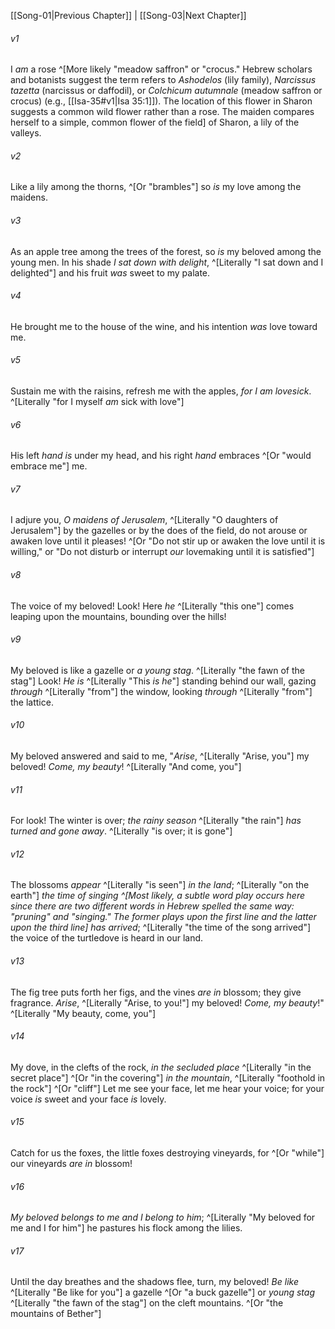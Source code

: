 ﻿---
aliases:
  - Song of Solomon 2
---

[[Song-01|Previous Chapter]] | [[Song-03|Next Chapter]]

###### v1
I _am_ a rose ^[More likely "meadow saffron" or "crocus." Hebrew scholars and botanists suggest the term refers to _Ashodelos_ (lily family), _Narcissus tazetta_ (narcissus or daffodil), or _Colchicum autumnale_ (meadow saffron or crocus) (e.g., [[Isa-35#v1|Isa 35:1]]). The location of this flower in Sharon suggests a common wild flower rather than a rose. The maiden compares herself to a simple, common flower of the field] of Sharon,
a lily of the valleys.

###### v2
Like a lily among the thorns, ^[Or "brambles"]
so _is_ my love among the maidens.

###### v3
As an apple tree among the trees of the forest,
so _is_ my beloved among the young men.
In his shade _I sat down with delight_, ^[Literally "I sat down and I delighted"]
and his fruit _was_ sweet to my palate.

###### v4
He brought me to the house of the wine,
and his intention _was_ love toward me.

###### v5
Sustain me with the raisins,
refresh me with the apples,
_for I _am_ lovesick_. ^[Literally "for I myself _am_ sick with love"]

###### v6
His left _hand_ _is_ under my head,
and his right _hand_ embraces ^[Or "would embrace me"] me.

###### v7
I adjure you, _O maidens of Jerusalem_, ^[Literally "O daughters of Jerusalem"]
by the gazelles or by the does of the field,
do not arouse or awaken love until it pleases! ^[Or "Do not stir up or awaken the love until it is willing," or "Do not disturb or interrupt _our_ lovemaking until it is satisfied"]

###### v8
The voice of my beloved!
Look! Here _he_ ^[Literally "this one"] comes leaping upon the mountains,
bounding over the hills!

###### v9
My beloved is like a gazelle or _a young stag_. ^[Literally "the fawn of the stag"]
Look! _He is_ ^[Literally "This _is he_"] standing behind our wall,
gazing _through_ ^[Literally "from"] the window,
looking _through_ ^[Literally "from"] the lattice.

###### v10
My beloved answered and said to me,
"_Arise_, ^[Literally "Arise, you"] my beloved! _Come, my beauty_! ^[Literally "And come, you"]

###### v11
For look! The winter is over;
_the rainy season_ ^[Literally "the rain"] _has turned and gone away_. ^[Literally "is over; it is gone"]

###### v12
The blossoms _appear_ ^[Literally "is seen"] _in the land_; ^[Literally "on the earth"]
_the time of singing ^[Most likely, a subtle word play occurs here since there are two different words in Hebrew spelled the same way: "pruning" and "singing." The former plays upon the first line and the latter upon the third line] has arrived_; ^[Literally "the time of the song arrived"]
the voice of the turtledove is heard in our land.

###### v13
The fig tree puts forth her figs,
and the vines _are in_ blossom; they give fragrance.
_Arise_, ^[Literally "Arise, to you!"] my beloved! _Come, my beauty_!" ^[Literally "My beauty, come, you"]

###### v14
My dove, in the clefts of the rock,
_in the secluded place_ ^[Literally "in the secret place"] ^[Or "in the covering"] _in the mountain_, ^[Literally "foothold in the rock"] ^[Or "cliff"]
Let me see your face,
let me hear your voice;
for your voice _is_ sweet and your face _is_ lovely.

###### v15
Catch for us the foxes,
the little foxes destroying vineyards,
for ^[Or "while"] our vineyards _are in_ blossom!

###### v16
_My beloved belongs to me and I belong to him_; ^[Literally "My beloved for me and I for him"]
he pastures his flock among the lilies.

###### v17
Until the day breathes and the shadows flee,
turn, my beloved!
_Be like_ ^[Literally "Be like for you"] a gazelle ^[Or "a buck gazelle"] or _young stag_ ^[Literally "the fawn of the stag"] on the cleft mountains. ^[Or "the mountains of Bether"]